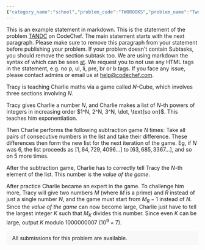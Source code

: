 ```yaml
---
{"category_name":"school","problem_code":"TWOROOKS","problem_name":"Two Rooks","problemComponents":{"constraints":"- $1 \\leq T \\leq 5000$\n- $1 \\leq X_1, X_2, Y_1, Y_2 \\leq 8$\n- $ (X_1,Y_1) \\neq (X_2,Y_2) $\n","constraintsState":true,"subtasks":"- 30 points : $1 \\leq R \\leq 10000$\n- 70 points : $1 \\leq R \\leq 10^9$\n","subtasksState":false,"inputFormat":"- The first line contains $T$ - the number of test cases. Then the test cases follow.\n- The first line of each test case contain four space-separated integers each $X_1, Y_1, X_2, Y_2$ - $(X_1,Y_1)$ is the position of the first rook and $(X_2,Y_2)$ is the position of the second rook.","inputFormatState":true,"outputFormat":"For each test case, output on a single line `YES` (without quotes) if the rooks attack each other, and `NO` otherwise.\n\nYou may print each character of the string in uppercase or lowercase (for example, the strings `YeS`, `YEs`, `yes` and `yeS` will all be treated as identical).","outputFormatState":true,"sampleTestCases":{"0":{"id":1,"input":"3\n1 2 5 2\n1 2 1 5\n1 1 8 8\n","output":"YES\nYES\nNO\n","explanation":"- **Test case $1$:** The two rooks can attack each other by moving along the second column.\n- **Test case $2$:** The two rooks can attack each other by moving along the first row. \n- **Test case $3$:** No matter how a rook moves it cannot reach the second rook in one move. Hence, they do not attack each other.\n","isDeleted":false}}},"video_editorial_url":"https://youtu.be/Vor0SdgjS68","languages_supported":{"0":"CPP14","1":"C","2":"JAVA","3":"PYTH 3.6","4":"CPP17","5":"PYTH","6":"PYP3","7":"CS2","8":"ADA","9":"PYPY","10":"TEXT","11":"PAS fpc","12":"NODEJS","13":"RUBY","14":"PHP","15":"GO","16":"HASK","17":"TCL","18":"PERL","19":"SCALA","20":"LUA","21":"kotlin","22":"BASH","23":"JS","24":"LISP sbcl","25":"rust","26":"PAS gpc","27":"BF","28":"CLOJ","29":"R","30":"D","31":"CAML","32":"FORT","33":"ASM","34":"swift","35":"FS","36":"WSPC","37":"LISP clisp","38":"SQL","39":"SCM guile","40":"PERL6","41":"ERL","42":"CLPS","43":"ICK","44":"NICE","45":"PRLG","46":"ICON","47":"COB","48":"SCM chicken","49":"PIKE","50":"SCM qobi","51":"ST","52":"SQLQ","53":"NEM"},"max_timelimit":1,"source_sizelimit":50000,"problem_author":"utkarsh_25dec","problem_tester":"aryanc403","date_added":"16-12-2021","tags":{"0":"cakewalk","1":"cook136","2":"utkarsh_25dec"},"problem_difficulty_level":"Unavailable","best_tag":"","editorial_url":"https://discuss.codechef.com/problems/TWOROOKS","time":{"view_start_date":1639933200,"submit_start_date":1639933200,"visible_start_date":1639933200,"end_date":1735669800},"is_direct_submittable":false,"problemDiscussURL":"https://discuss.codechef.com/search?q=TWOROOKS","is_proctored":false,"visitedContests":{},"layout":"problem"}
---
```

This is an example statement in markdown. This is the statement of the problem [TANDC](https://codechef.com/problems/TANDC) on CodeChef. The main statement starts with the next paragraph. Please make sure to remove this paragraph from your statement before publishing your problem. If your problem doesn't contain Subtasks, you should remove the section subtask too. We are using markdown the syntax of which can be seen [at](https://github.com/showdownjs/showdown/wiki/Showdown's-Markdown-syntax). We request you to not use any HTML tags in the statement, e.g. no p, ul, li, pre, br or b tags. If you face any issue, please contact admins or email us at help@codechef.com.

Tracy is teaching Charlie maths via a game called $N$-Cube, which involves three sections involving $N$.

Tracy gives Charlie a number $N$, and Charlie makes a list of $N$-th powers of integers in increasing order $1^N, 2^N, 3^N, \dot, \text{so on}$. This teaches him exponentiation.

Then Charlie performs the following subtraction game $N$ times: Take all pairs of consecutive numbers in the list and take their difference. These differences then form the new list for the next iteration of the game. Eg, if $N$ was 6, the list proceeds as $[1, 64, 729, 4096 ... ]$ to $[63, 685, 3367 ...]$, and so on $5$ more times.

After the subtraction game, Charlie has to correctly tell Tracy the $N$-th element of the list. This number is the *value of the game*.

After practice Charlie became an expert in the game. To challenge him more, Tracy will give two numbers $M$ (where $M$ is a prime) and $R$ instead of just a single number $N$, and the game must start from $M_R - 1$ instead of $N$. Since the *value of the game* can now become large, Charlie just have to tell the largest integer $K$ such that $M_K$ divides this number. Since even $K$ can be large, output $K$ modulo 1000000007 ($10^9 + 7$).

<aside style='background: #f8f8f8;padding: 10px 15px;'><div>All submissions for this problem are available.</div></aside>